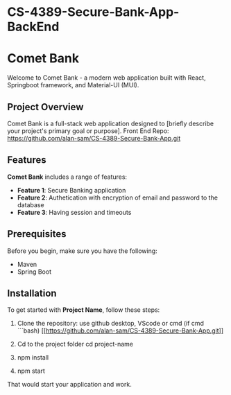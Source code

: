 # CS-4389-Secure-Bank-App-BackEnd

# Comet Bank

Welcome to Comet Bank - a modern web application built with React, Springboot framework, and Material-UI (MUI).

## Project Overview

Comet Bank is a full-stack web application designed to [briefly describe your project's primary goal or purpose].
Front End Repo: https://github.com/alan-sam/CS-4389-Secure-Bank-App.git

## Features

**Comet Bank** includes a range of features:

- **Feature 1**: Secure Banking application
- **Feature 2**: Authetication with encryption of email and password to the database
- **Feature 3**: Having session and timeouts

## Prerequisites

Before you begin, make sure you have the following:

- Maven
- Spring Boot

## Installation

To get started with **Project Name**, follow these steps:

1. Clone the repository:
   use github desktop, VScode or cmd (if cmd  ```bash)
  [[https://github.com/alan-sam/CS-4389-Secure-Bank-App.git]]
   
2. Cd to the project folder
    cd project-name

3. npm install

4. npm start

That would start your application and work.
